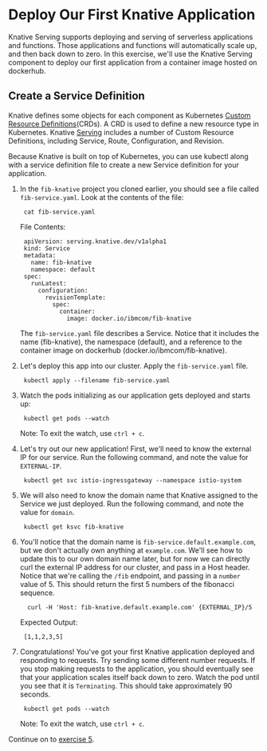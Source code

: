 # Deploy Our First Knative Application

Knative Serving supports deploying and serving of serverless applications and functions. Those applications and functions will automatically scale up, and then back down to zero. In this exercise, we'll use the Knative Serving component to deploy our first application from a container image hosted on dockerhub.

## Create a Service Definition

Knative defines some objects for each component as Kubernetes [Custom Resource Definitions](https://kubernetes.io/docs/concepts/extend-kubernetes/api-extension/custom-resources)\(CRDs\). A CRD is used to define a new resource type in Kubernetes. Knative [Serving](https://github.com/knative/docs/tree/master/serving#serving-resources) includes a number of Custom Resource Definitions, including Service, Route, Configuration, and Revision.

Because Knative is built on top of Kubernetes, you can use kubectl along with a service definition file to create a new Service definition for your application.

1. In the `fib-knative` project you cloned earlier, you should see a file called `fib-service.yaml`. Look at the contents of the file:

   ```text
    cat fib-service.yaml
   ```

   File Contents:

   ```text
    apiVersion: serving.knative.dev/v1alpha1
    kind: Service
    metadata:
      name: fib-knative
      namespace: default
    spec:
      runLatest:
        configuration:
          revisionTemplate:
            spec:
              container:
                image: docker.io/ibmcom/fib-knative
   ```

   The `fib-service.yaml` file describes a Service. Notice that it includes the name \(fib-knative\), the namespace \(default\), and a reference to the container image on dockerhub \(docker.io/ibmcom/fib-knative\).

2. Let's deploy this app into our cluster. Apply the `fib-service.yaml` file.

   ```text
    kubectl apply --filename fib-service.yaml
   ```

3. Watch the pods initializing as our application gets deployed and starts up:

   ```text
    kubectl get pods --watch
   ```

   Note: To exit the watch, use `ctrl + c`.

4. Let's try out our new application! First, we'll need to know the external IP for our service. Run the following command, and note the value for `EXTERNAL-IP`.

   ```text
    kubectl get svc istio-ingressgateway --namespace istio-system
   ```

5. We will also need to know the domain name that Knative assigned to the Service we just deployed. Run the following command, and note the value for `domain`.

   ```text
    kubectl get ksvc fib-knative
   ```

6. You'll notice that the domain name is `fib-service.default.example.com`, but we don't actually own anything at `example.com`. We'll see how to update this to our own domain name later, but for now we can directly curl the external IP address for our cluster, and pass in a Host header. Notice that we're calling the `/fib` endpoint, and passing in a `number` value of 5. This should return the first 5 numbers of the fibonacci sequence.

   ```text
     curl -H 'Host: fib-knative.default.example.com' {EXTERNAL_IP}/5
   ```

   Expected Output:

   ```text
    [1,1,2,3,5]
   ```

7. Congratulations! You've got your first Knative application deployed and responding to requests. Try sending some different number requests. If you stop making requests to the application, you should eventually see that your application scales itself back down to zero. Watch the pod until you see that it is `Terminating`. This should take approximately 90 seconds.

   ```text
    kubectl get pods --watch
   ```

   Note: To exit the watch, use `ctrl + c`.

Continue on to [exercise 5](exercise-5.md).

